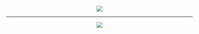 <p align="center">
<img src="https://github.com/RodrigoLeivaDiaz/RecepcionMedica-Parcial-/assets/107962231/25a3b924-e4e7-4671-a81b-c7ff56a90c11" #vitrinedev/>
</p>

<hr>

<p align="center">
   <img src="http://img.shields.io/static/v1?label=STATUS&message=EN%20DESARROLLO&color=RED&style=for-the-badge" #vitrinedev/>
</p>

